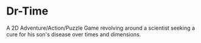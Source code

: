 # Dr-Time
A 2D Adventure/Action/Puzzle Game revolving around a scientist seeking a cure for his son's disease over times and dimensions.

